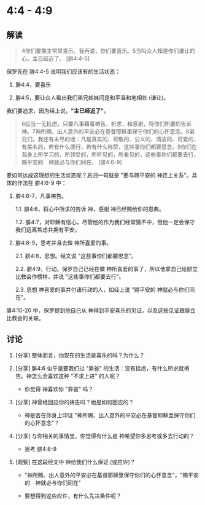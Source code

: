 # 4:4 - 4:9 

## 解读

> 4你们要靠主常常喜乐。我再说，你们要喜乐。5当叫众人知道你们谦让的心。主已经近了。 [腓4:4-5]

保罗先在 腓4:4-5 说明我们应该有的生活状态：

1. 腓4:4，要喜乐

2. 腓4:5，要让众人看出我们弟兄姊妹间是和平温和地相处 (谦让)。

我们要追求，因为经上说，**"主已经近了"**。

> 6应当一无挂虑，只要凡事藉着祷告、祈求，和感谢，将你们所要的告诉　神。7神所赐、出人意外的平安必在基督耶稣里保守你们的心怀意念。8弟兄们，我还有未尽的话：凡是真实的、可敬的、公义的、清洁的、可爱的、有美名的，若有什么德行，若有什么称赞，这些事你们都要思念。9你们在我身上所学习的，所领受的，所听见的，所看见的，这些事你们都要去行，赐平安的　神就必与你们同在。 [腓4:6-9]

要如何达成这理想的生活状态呢？总归一句就是 "要与赐平安的 神连上关系"。具体的作法在 腓4:6-9 中：

1. 腓4:6-7，凡事祷告。

    1.1. 腓4:6，将心中所求的告诉 神，感谢 神已经赐给你的恩典。

    1.2. 腓4:7，对耶稣有信心，尽管他的作为我们经常猜不中，但他一定会保守我们远离焦虑并拥有平安。

2. 腓4:8-9，思考并且去做 神所喜爱的事。

    2.1. 腓4:8，思想。经文说 "这些事你们都要思念"。

    2.2. 腓4:9，行动。保罗自己已经在做 神所喜爱的事了，所以他拿自己给腓立比教会作榜样，并说 "这些事你们都要去行"。

    2.3. 思想 神喜爱的事并付诸行动的人，如经上说 "赐平安的 神就必与你们同在"。

腓4:10-20 中，保罗提到他自己从 神得到平安喜乐的见证，以及这些见证跟腓立比教会的关联。

## 讨论

1. [分享] 整体而言，你现在的生活是喜乐的吗？为什么？

2. [分享] 腓4:6 似乎是要我们过 "靠爸" 的生活：没有挂虑，有什么所求就祷告。神怎么会喜欢这种 "不求上进" 的人呢？

    - 你觉得 神喜欢你 "靠爸" 吗？ 

3. [分享] 神曾经回应你的祷告吗？祂是如何回应的？

    - 神是否在你身上印证 "神所赐、出人意外的平安必在基督耶稣里保守你们的心怀意念"？

4. [分享] 与你相关的事情里，你觉得有什么是 神希望你多思考或多去行动的？  

    - 思考 腓4:8-9

5. [观察] 在这段经文中 神给我们什么保证 (或应许)？

    - "神所赐、出人意外的平安必在基督耶稣里保守你们的心怀意念"，"赐平安的　神就必与你们同在"

    - 要想得到这些应许，有什么先决条件呢？
